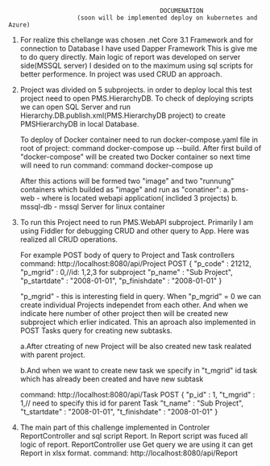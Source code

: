 
                                              DOCUMENATION
                       (soon will be implemented deploy on kubernetes and Azure)

1. For realize this chellange was chosen .net Core 3.1 Framework and
   for connection to Database I have used Dapper Framework 
   This is give me to do query directly.
   Main logic of report was developed on server side(MSSQL server)
   I desided on to the maximum using sql scripts for better performence.
   In project was used CRUD an approach. 

2. Project was divided on 5 subprojects.
   in order to deploy local this test project need to open PMS.HierarchyDB.
   To  check of deploying scripts we can open SQL Server and run Hierarchy.DB.publish.xml(PMS.HierarchyDB project) 
   to create PMSHierarchyDB in local Database.
  
   To  deploy of Docker container need to run docker-compose.yaml file in root of project:
   command docker-compose up --build.
   After first build of "docker-compose" will be created two Docker container so
   next time will need to run command: 
   command docker-compose up
  
    After this actions will be formed two "image" and two "runnung" containers which builded as "image" and run as "conatiner":
      a. pms-web - where is located  webapi application( inclided 3 projects)
      b. mssql-db - mssql Server for linux container 


3. To run this Project need to run PMS.WebAPI subproject.
   Primarily I am using Fiddler for debugging CRUD and other query to App. 
   Here was realized all CRUD operations.

   For example  POST body of query to Project and Task controllers
   command: http://localhost:8080/api/Project 
   POST
   {
    "p_code" : 21212,
    "p_mgrid" : 0,//id: 1,2,3 for subproject
    "p_name" : "Sub Project",
    "p_startdate" : "2008-01-01",
     "p_finishdate" :  "2008-01-01"
   }

   "p_mgrid" - this is interesting field in query.
    When "p_mgrid" = 0 we can create individual Projects independet from each other.
    And when we indicate here number of other project then will be created new subproject which  erlier indicated. 
    This an aproach  also implemented in POST Tasks query for creating new subtasks.

    a.After ctreating  of new Project  will be also created  new task realated  with  parent project.
    
    b.And when we want to create new task we specify in "t_mgrid" id task which has already been created and have new subtask
    
   command: http://localhost:8080/api/Task
   POST
   {
    "p_id" : 1,
    "t_mgrid" : 1,// need to specify this id for parent Task
    "t_name" : "Sub Project",
    "t_startdate" : "2008-01-01",
     "t_finishdate" :  "2008-01-01"
    }

4. The main part of this challenge implemented in Controler ReportController and sql script Report.
   In Report script was fuced all logic of report.
   ReportController use Get query we are using it can get Report in xlsx format.
   command: http://localhost:8080/api/Report

 
